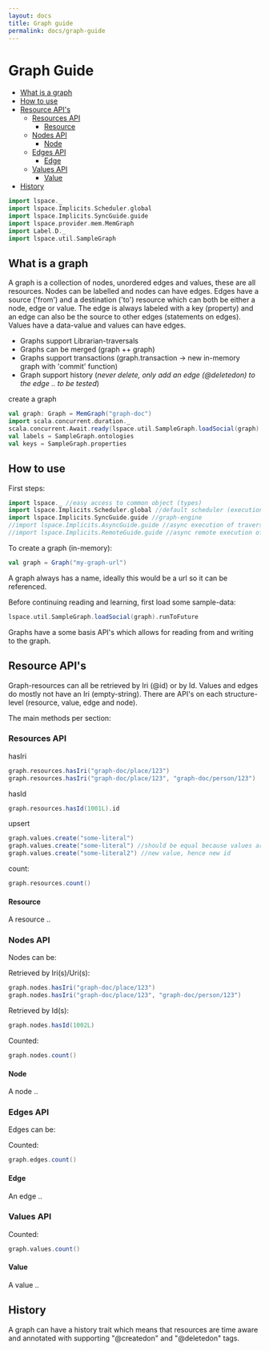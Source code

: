 ```yaml
---
layout: docs
title: Graph guide
permalink: docs/graph-guide
---
```


# Graph Guide
* [What is a graph](#what-is-a-graph)
* [How to use](#how-to-use)
* [Resource API's](#resource-apis)
  * [Resources API](#resources-api)
    * [Resource](#resource)
  * [Nodes API](#nodes-api)
    * [Node](#node)
  * [Edges API](#edges-api)
    * [Edge](#edge)
  * [Values API](#values-api)
    * [Value](#value)
* [History](#history)
 
 ```scala mdoc:invisible
 import lspace._
 import lspace.Implicits.Scheduler.global
 import lspace.Implicits.SyncGuide.guide
 import lspace.provider.mem.MemGraph
 import Label.D._
 import lspace.util.SampleGraph
 ```
 
## What is a graph
A graph is a collection of nodes, unordered edges and values, these are all resources. 
Nodes can be labelled and nodes can have edges.
Edges have a source ('from') and a destination ('to') resource which can both be either a node, edge or value. 
The edge is always labeled with a key (property) and an edge can also be the source to other edges (statements on edges).
Values have a data-value and values can have edges.

* Graphs support Librarian-traversals
* Graphs can be merged (graph ++ graph)
* Graphs support transactions (graph.transaction -> new in-memory graph with 'commit' function)
* Graph support history (*never delete, only add an edge (@deletedon) to the edge .. to be tested*)

create a graph
 ```scala mdoc
 val graph: Graph = MemGraph("graph-doc")
 import scala.concurrent.duration._
 scala.concurrent.Await.ready(lspace.util.SampleGraph.loadSocial(graph).runToFuture, 5.seconds)
 val labels = SampleGraph.ontologies
 val keys = SampleGraph.properties
 ```
 
## How to use
First steps:
```scala mdoc
import lspace._ //easy access to common object (types)
import lspace.Implicits.Scheduler.global //default scheduler (execution context)
import lspace.Implicits.SyncGuide.guide //graph-engine
//import lspace.Implicits.AsyncGuide.guide //async execution of traversals
//import lspace.Implicits.RemoteGuide.guide //async remote execution of traversals (w.i.p.)
```
To create a graph (in-memory):
```scala mdoc
val graph = Graph("my-graph-url")
```
A graph always has a name, ideally this would be a url so it can be referenced.

Before continuing reading and learning, first load some sample-data:
```scala mdoc
lspace.util.SampleGraph.loadSocial(graph).runToFuture
```

Graphs have a some basis API's which allows for reading from and writing to the graph. 

## Resource API's
Graph-resources can all be retrieved by Iri (@id) or by Id. Values and edges do mostly not have an Iri (empty-string).
There are API's on each structure-level (resource, value, edge and node). 

The main methods per section:

### Resources API

hasIri
```scala mdoc
graph.resources.hasIri("graph-doc/place/123")
graph.resources.hasIri("graph-doc/place/123", "graph-doc/person/123")
```

hasId
```scala mdoc
graph.resources.hasId(1001L).id
```

upsert
```scala mdoc
graph.values.create("some-literal")
graph.values.create("some-literal") //should be equal because values are deduplicated
graph.values.create("some-literal2") //new value, hence new id
```
count:
```scala mdoc
graph.resources.count()
```

#### Resource
A resource ..
 
### Nodes API
Nodes can be: 

Retrieved by Iri(s)/Uri(s):
```scala mdoc
graph.nodes.hasIri("graph-doc/place/123")
graph.nodes.hasIri("graph-doc/place/123", "graph-doc/person/123")
```
 
Retrieved by Id(s):
```scala mdoc
graph.nodes.hasId(1002L)
```

Counted:
```scala mdoc
graph.nodes.count()
```

#### Node
A node ..

### Edges API
Edges can be:

Counted:
```scala mdoc
graph.edges.count()
```

#### Edge
An edge ..

### Values API

Counted:
```scala mdoc
graph.values.count()
```

#### Value
A value ..
 
## History
 A graph can have a history trait which means that resources are time aware and 
 annotated with supporting "@createdon" and "@deletedon" tags.
 